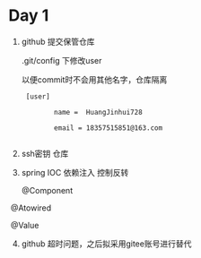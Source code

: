 # Day 1

 1. github 提交保管仓库

    .git/config 下修改user

    以便commit时不会用其他名字，仓库隔离

    ```
     [user]
    
        	name =  HuangJinhui728 
    
    		email = 18357515851@163.com
    
    
    ```

    

2. ssh密钥 仓库

3. spring IOC 依赖注入 控制反转

   @Component



​		@Atowired

​		@Value

4. github 超时问题，之后拟采用gitee账号进行替代